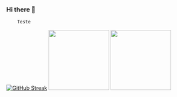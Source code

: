 ### Hi there 👋
```dart
    Teste
```
<!--
**Lgsantos/lgsantos** is a ✨ _special_ ✨ repository because its `README.md` (this file) appears on your GitHub profile.

Here are some ideas to get you started:

- 🔭 I’m currently working on ...
- 🌱 I’m currently learning ...
- 👯 I’m looking to collaborate on ...
- 🤔 I’m looking for help with ...
- 💬 Ask me about ...
- 📫 How to reach me: ...
- 😄 Pronouns: ...
- ⚡ Fun fact: ...
-->

[![GitHub Streak](http://github-readme-streak-stats.herokuapp.com?user=Lgsantos&theme=dark&date_format=M%20j%5B%2C%20Y%5D)](https://git.io/streak-stats)
<img height="160em" src="https://github-readme-stats.vercel.app/api?username=Lgsantos&theme=dark"/>
<img height="160em" src="https://github-readme-stats.vercel.app/api/top-langs/?username=Lgsantos&layout=compact&langs_count=7&theme=dark   "/>
